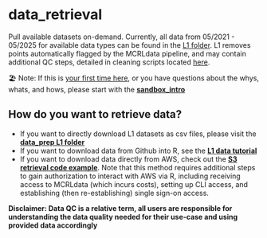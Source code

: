 # data_retrieval

Pull available datasets on-demand. Currently, all data from 05/2021 - 05/2025 for available data types can be found in the [L1 folder](). L1 removes points automatically flagged by the MCRLdata pipeline, and may contain additional QC steps, detailed in cleaning scripts located [here](https://github.com/MCRLdata-Sandbox/data_prep/tree/main/scripts). 

🏖️ Note: If this is <ins>your first time here</ins>, or you have questions about the whys, whats, and hows, please start with the **[sandbox_intro](https://github.com/MCRLdata-Sandbox/.github/blob/main/sandbox_intro.md)**

## How do you want to retrieve data?

 - If you want to directly download L1 datasets as csv files, please visit the **[data_prep L1 folder](https://github.com/MCRLdata-Sandbox/data_prep/tree/main/data/outputs/L1)**
 - If you want to download data from Github into R, see the **[L1 data tutorial](https://github.com/MCRLdata-Sandbox/tutorials/blob/main/scripts/1_L1_data_basics.R)**
 - If you want to download data directly from AWS, check out the **[S3 retrieval code example](https://github.com/MCRLdata-Sandbox/data_retrieval/blob/main/scripts/250716_S3_retrieval_script.R)**. Note that this method requires additional steps to gain authorization to interact with AWS via R, including receiving access to MCRLdata (which incurs costs), setting up CLI access, and establishing (then re-establishing) single sign-on access.

**Disclaimer: Data QC is a relative term, all users are responsible for understanding the data quality needed for their use-case and using provided data accordingly**
